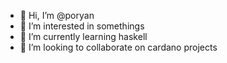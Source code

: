 - 👋 Hi, I’m @poryan
- 👀 I’m interested in somethings
- 🌱 I’m currently learning haskell
- 💞️ I’m looking to collaborate on cardano projects


<!---
poryan/poryan is a ✨ special ✨ repository because its `README.md` (this file) appears on your GitHub profile.
You can click the Preview link to take a look at your changes.
--->
